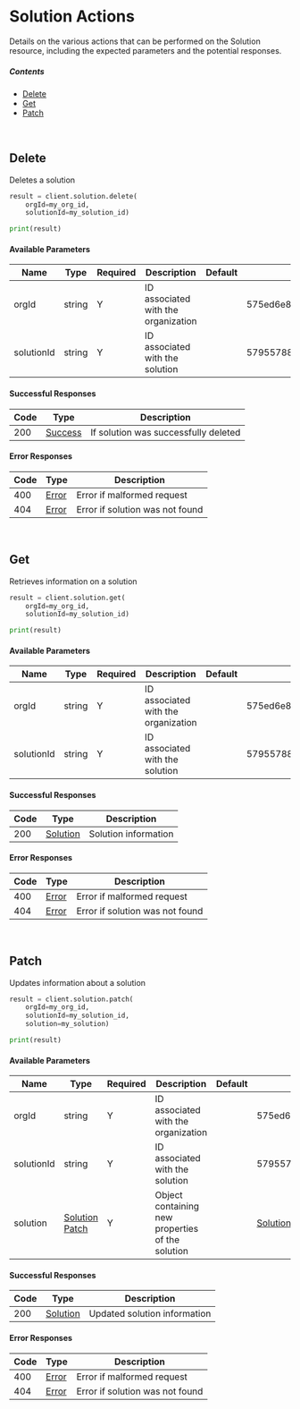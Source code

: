 # Solution Actions

Details on the various actions that can be performed on the
Solution resource, including the expected
parameters and the potential responses.

##### Contents

*   [Delete](#delete)
*   [Get](#get)
*   [Patch](#patch)

<br/>

## Delete

Deletes a solution

```python
result = client.solution.delete(
    orgId=my_org_id,
    solutionId=my_solution_id)

print(result)
```

#### Available Parameters

| Name | Type | Required | Description | Default | Example |
| ---- | ---- | -------- | ----------- | ------- | ------- |
| orgId | string | Y | ID associated with the organization |  | 575ed6e87ae143cd83dc4aa8 |
| solutionId | string | Y | ID associated with the solution |  | 57955788124b37010084c053 |

#### Successful Responses

| Code | Type | Description |
| ---- | ---- | ----------- |
| 200 | [Success](_schemas.md#success) | If solution was successfully deleted |

#### Error Responses

| Code | Type | Description |
| ---- | ---- | ----------- |
| 400 | [Error](_schemas.md#error) | Error if malformed request |
| 404 | [Error](_schemas.md#error) | Error if solution was not found |

<br/>

## Get

Retrieves information on a solution

```python
result = client.solution.get(
    orgId=my_org_id,
    solutionId=my_solution_id)

print(result)
```

#### Available Parameters

| Name | Type | Required | Description | Default | Example |
| ---- | ---- | -------- | ----------- | ------- | ------- |
| orgId | string | Y | ID associated with the organization |  | 575ed6e87ae143cd83dc4aa8 |
| solutionId | string | Y | ID associated with the solution |  | 57955788124b37010084c053 |

#### Successful Responses

| Code | Type | Description |
| ---- | ---- | ----------- |
| 200 | [Solution](_schemas.md#solution) | Solution information |

#### Error Responses

| Code | Type | Description |
| ---- | ---- | ----------- |
| 400 | [Error](_schemas.md#error) | Error if malformed request |
| 404 | [Error](_schemas.md#error) | Error if solution was not found |

<br/>

## Patch

Updates information about a solution

```python
result = client.solution.patch(
    orgId=my_org_id,
    solutionId=my_solution_id,
    solution=my_solution)

print(result)
```

#### Available Parameters

| Name | Type | Required | Description | Default | Example |
| ---- | ---- | -------- | ----------- | ------- | ------- |
| orgId | string | Y | ID associated with the organization |  | 575ed6e87ae143cd83dc4aa8 |
| solutionId | string | Y | ID associated with the solution |  | 57955788124b37010084c053 |
| solution | [Solution Patch](_schemas.md#solution-patch) | Y | Object containing new properties of the solution |  | [Solution Patch Example](_schemas.md#solution-patch-example) |

#### Successful Responses

| Code | Type | Description |
| ---- | ---- | ----------- |
| 200 | [Solution](_schemas.md#solution) | Updated solution information |

#### Error Responses

| Code | Type | Description |
| ---- | ---- | ----------- |
| 400 | [Error](_schemas.md#error) | Error if malformed request |
| 404 | [Error](_schemas.md#error) | Error if solution was not found |

